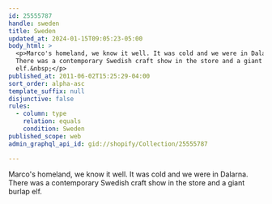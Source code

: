 ```yaml
---
id: 25555787
handle: sweden
title: Sweden
updated_at: 2024-01-15T09:05:23-05:00
body_html: >
  <p>Marco's homeland, we know it well. It was cold and we were in Dalarna.
  There was a contemporary Swedish craft show in the store and a giant burlap
  elf.&nbsp;</p>
published_at: 2011-06-02T15:25:29-04:00
sort_order: alpha-asc
template_suffix: null
disjunctive: false
rules:
  - column: type
    relation: equals
    condition: Sweden
published_scope: web
admin_graphql_api_id: gid://shopify/Collection/25555787

---
```


Marco's homeland, we know it well. It was cold and we were in Dalarna. There was a contemporary Swedish craft show in the store and a giant burlap elf.